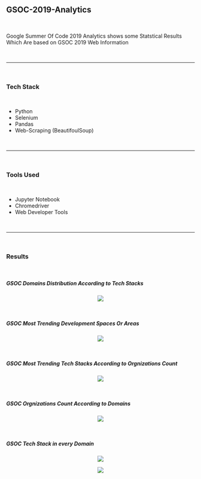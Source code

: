 <h2> GSOC-2019-Analytics </h2>

<br>

<p> Google Summer Of Code 2019 Analytics shows some Statstical Results Which Are based on GSOC 2019 Web Information  </p>
 
<br>

----------------

<br>

<h3> Tech Stack</h3>

<br>

+ Python
+ Selenium
+ Pandas
+ Web-Scraping (BeautifoulSoup)

<br>

-----------------

<br>

<h3> Tools Used </h3>

<br>

+ Jupyter Notebook
+ Chromedriver
+ Web Developer Tools

<br>

------------

<br>

<h3> Results </h3>

<br>

<h5> <strong> GSOC Domains Distribution According to Tech Stacks </strong> </h5>

<p align="center">
  <img src="https://raw.githubusercontent.com/agaraman0/GSOC-2019-Analytics/master/GSOC_topTrendingTechwithDomains.png" />
</p>

<br>

<h5> <strong> GSOC Most Trending Development Spaces Or Areas </strong> </h5>

<p align="center">
  <img src="https://raw.githubusercontent.com/agaraman0/GSOC-2019-Analytics/master/GSOC_Trending_TopicGraph.png" />
</p>

<br>

<h5> <strong>GSOC Most Trending Tech Stacks According to Orgnizations Count</strong> </h5>

<p align="center">
  <img src="https://raw.githubusercontent.com/agaraman0/GSOC-2019-Analytics/master/GSOC_Trending_Tech_Stack.png" />
</p>

<br>

<h5> <strong>GSOC Orgnizations Count According to Domains</strong> </h5>

<p align="center">
  <img src="https://raw.githubusercontent.com/agaraman0/GSOC-2019-Analytics/master/GSOC_Category_Graph.png" />
</p>

<br>

<h5> <strong>GSOC Tech Stack in every Domain</strong> </h5>

<p align="center">
  <img src="https://raw.githubusercontent.com/agaraman0/GSOC-2019-Analytics/master/GSOC_python.png" />
</p>

<p align="center">
  <img src="https://raw.githubusercontent.com/agaraman0/GSOC-2019-Analytics/master/GSOC_C%2B%2B.png" />
</p>

